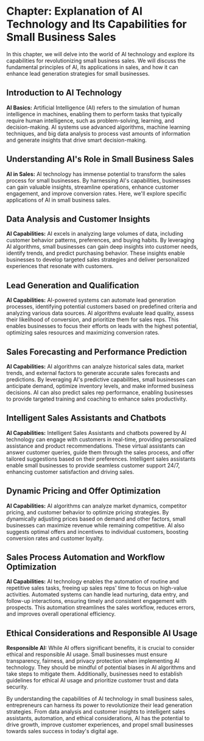 Chapter: Explanation of AI Technology and Its Capabilities for Small Business Sales
===================================================================================

In this chapter, we will delve into the world of AI technology and explore its capabilities for revolutionizing small business sales. We will discuss the fundamental principles of AI, its applications in sales, and how it can enhance lead generation strategies for small businesses.

Introduction to AI Technology
-----------------------------

**AI Basics:** Artificial Intelligence (AI) refers to the simulation of human intelligence in machines, enabling them to perform tasks that typically require human intelligence, such as problem-solving, learning, and decision-making. AI systems use advanced algorithms, machine learning techniques, and big data analysis to process vast amounts of information and generate insights that drive smart decision-making.

Understanding AI's Role in Small Business Sales
-----------------------------------------------

**AI in Sales:** AI technology has immense potential to transform the sales process for small businesses. By harnessing AI's capabilities, businesses can gain valuable insights, streamline operations, enhance customer engagement, and improve conversion rates. Here, we'll explore specific applications of AI in small business sales.

Data Analysis and Customer Insights
-----------------------------------

**AI Capabilities:** AI excels in analyzing large volumes of data, including customer behavior patterns, preferences, and buying habits. By leveraging AI algorithms, small businesses can gain deep insights into customer needs, identify trends, and predict purchasing behavior. These insights enable businesses to develop targeted sales strategies and deliver personalized experiences that resonate with customers.

Lead Generation and Qualification
---------------------------------

**AI Capabilities:** AI-powered systems can automate lead generation processes, identifying potential customers based on predefined criteria and analyzing various data sources. AI algorithms evaluate lead quality, assess their likelihood of conversion, and prioritize them for sales reps. This enables businesses to focus their efforts on leads with the highest potential, optimizing sales resources and maximizing conversion rates.

Sales Forecasting and Performance Prediction
--------------------------------------------

**AI Capabilities:** AI algorithms can analyze historical sales data, market trends, and external factors to generate accurate sales forecasts and predictions. By leveraging AI's predictive capabilities, small businesses can anticipate demand, optimize inventory levels, and make informed business decisions. AI can also predict sales rep performance, enabling businesses to provide targeted training and coaching to enhance sales productivity.

Intelligent Sales Assistants and Chatbots
-----------------------------------------

**AI Capabilities:** Intelligent Sales Assistants and chatbots powered by AI technology can engage with customers in real-time, providing personalized assistance and product recommendations. These virtual assistants can answer customer queries, guide them through the sales process, and offer tailored suggestions based on their preferences. Intelligent sales assistants enable small businesses to provide seamless customer support 24/7, enhancing customer satisfaction and driving sales.

Dynamic Pricing and Offer Optimization
--------------------------------------

**AI Capabilities:** AI algorithms can analyze market dynamics, competitor pricing, and customer behavior to optimize pricing strategies. By dynamically adjusting prices based on demand and other factors, small businesses can maximize revenue while remaining competitive. AI also suggests optimal offers and incentives to individual customers, boosting conversion rates and customer loyalty.

Sales Process Automation and Workflow Optimization
--------------------------------------------------

**AI Capabilities:** AI technology enables the automation of routine and repetitive sales tasks, freeing up sales reps' time to focus on high-value activities. Automated systems can handle lead nurturing, data entry, and follow-up interactions, ensuring timely and consistent engagement with prospects. This automation streamlines the sales workflow, reduces errors, and improves overall operational efficiency.

Ethical Considerations and Responsible AI Usage
-----------------------------------------------

**Responsible AI:** While AI offers significant benefits, it is crucial to consider ethical and responsible AI usage. Small businesses must ensure transparency, fairness, and privacy protection when implementing AI technology. They should be mindful of potential biases in AI algorithms and take steps to mitigate them. Additionally, businesses need to establish guidelines for ethical AI usage and prioritize customer trust and data security.

By understanding the capabilities of AI technology in small business sales, entrepreneurs can harness its power to revolutionize their lead generation strategies. From data analysis and customer insights to intelligent sales assistants, automation, and ethical considerations, AI has the potential to drive growth, improve customer experiences, and propel small businesses towards sales success in today's digital age.
